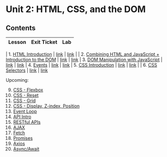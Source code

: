 # Unit 2: HTML, CSS, and the DOM

## Contents

| Lesson | Exit Ticket | Lab |
| --- | --- | --- |

| 1. [HTML Introduction](https://github.com/joinpursuit/Pursuit-Core-Web/tree/6_2/html_css_dom/html_introduction_combined) | [link](https://canvas.instructure.com/courses/1605748/quizzes/4100854) | [link](https://github.com/joinpursuit/Pursuit-Core-Web-HTML-Introduction-Lab) |
| 2. [Combining HTML and JavaScript + Introduction to the DOM](https://github.com/joinpursuit/Pursuit-Core-Web/blob/6_2/html_css_dom/dom_1/README.md) | [link](https://canvas.instructure.com/courses/1605748/quizzes/4107336) | [link](https://github.com/joinpursuit/combining-html-and-javascript-plus-dom)
| 3. [DOM Manipulation with JavaScript](https://github.com/joinpursuit/Pursuit-Core-Web/tree/6_2/html_css_dom/dom_manipulation) | [link](https://canvas.instructure.com/courses/1605748/quizzes/4116399) | [link](https://github.com/joinpursuit/adding_elements_to_the_dom_lab)
| 4. [Events](https://github.com/joinpursuit/Pursuit-Core-Web/tree/6_2/html_css_dom/events) | [link](https://canvas.instructure.com/courses/1605748/quizzes/4129211) | [link](https://github.com/joinpursuit/events_lab)
| 5. [CSS Introduction](https://github.com/joinpursuit/Pursuit-Core-Web/tree/6_2/html_css_dom/css_intro) | [link](https://canvas.instructure.com/courses/1605748/quizzes/4143418) | [link](https://github.com/joinpursuit/Pursuit-Core-CSS-Intro-Lab/blob/master/README.md) |
| 6. [CSS Selectors](https://github.com/joinpursuit/Pursuit-Core-Web/blob/master/html_css_dom/css_selectors/css_selectors.md) | [link](https://canvas.instructure.com/courses/1605748/quizzes/4151828) | [link](https://github.com/joinpursuit/Pursuit-Core-CSS-Selectors-Lab/blob/master/README.md)

Upcoming:

9. [CSS - Flexbox](./css_flexbox/README.md)
10. [CSS - Reset](./css_reset/README.md)
11. [CSS - Grid](./css_grid/README.md)
12. [CSS - Display, Z-index, Position](./css_display_position_zind/README.md)
19. [Event Loop](./event_loop/README.md)
20. [API Intro](./api_intro/README.md)
21. [RESTful APIs](./restful_apis/README.md)
22. [AJAX](./ajax/README.md)
23. [Fetch](./fetch/README.md)
24. [Promises](./promises/README.md)
25. [Axios](./axios/README.md)
26. [Async/Await](./async_and_await/README.md)
